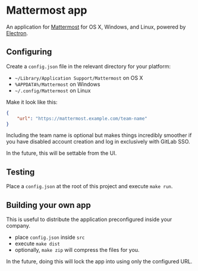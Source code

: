 # Mattermost app

An application for [Mattermost](https://mattermost.org) for OS X, Windows, and Linux, powered by [Electron](https//electron.atom.io).

## Configuring

Create a `config.json` file in the relevant directory for your platform:

- `~/Library/Application Support/Mattermost` on OS X
- `%APPDATA%/Mattermost` on Windows
- `~/.config/Mattermost` on Linux

Make it look like this:

```json
{
    "url": "https://mattermost.example.com/team-name"
}
```

Including the team name is optional but makes things incredibly smoother if
you have disabled account creation and log in exclusively with GitLab SSO.

In the future, this will be settable from the UI.

## Testing

Place a `config.json` at the root of this project and execute `make run`.

## Building your own app

This is useful to distribute the application preconfigured inside your company.

- place `config.json` inside `src`
- execute `make dist`
- optionally, `make zip` will compress the files for you.

In the future, doing this will lock the app into using only the configured URL.
